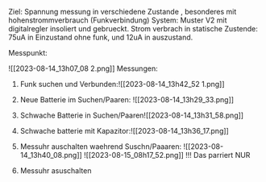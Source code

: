 
Ziel:
Spannung messung in verschiedene Zustande , besonderes mit hohenstrommverbrauch (Funkverbindung)
System:
Muster V2 mit digitalregler insoliert und gebrueckt.
Strom verbrach in statische Zustende: 75uA in Einzustand ohne funk, und 12uA in auszustand.

Messpunkt:

![[2023-08-14_13h07_08 2.png]]
Messungen:
1. Funk suchen und Verbunden:![[2023-08-14_13h42_52 1.png]]
2. Neue Batterie im Suchen/Paaren:
![[2023-08-14_13h29_33.png]]

3. Schwache Batterie in Suchen/Paaren![[2023-08-14_13h31_58.png]]
4. Schwache batterie mit Kapazitor:![[2023-08-14_13h36_17.png]]
5. Messuhr auschalten waehrend Suschn/Paaaren:
![[2023-08-14_13h40_08.png]]
![[2023-08-15_08h17_52.png]]
!!! Das parriert NUR


10. Messuhr asuschalten 